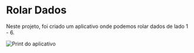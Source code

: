 # Rolar Dados

Neste projeto, foi criado um aplicativo onde podemos rolar dados de lado 1 - 6.

![Print do aplicativo](imageDiceRoller.jpg)